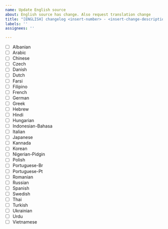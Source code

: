 ```yaml
---
name: Update English source
about: English source has change. Also request translation change
title: "[ENGLISH] changelog <insert-number> - <insert-change-description>"
labels: ''
assignees: ''

---
```


- [ ] Albanian
- [ ] Arabic
- [ ] Chinese
- [ ] Czech
- [ ] Danish
- [ ] Dutch
- [ ] Farsi
- [ ] Filipino
- [ ] French
- [ ] German
- [ ] Greek
- [ ] Hebrew
- [ ] Hindi
- [ ] Hungarian
- [ ] Indonesian-Bahasa
- [ ] Italian
- [ ] Japanese
- [ ] Kannada
- [ ] Korean
- [ ] Nigerian-Pidgin
- [ ] Polish
- [ ] Portuguese-Br
- [ ] Portuguese-Pt
- [ ] Romanian
- [ ] Russian
- [ ] Spanish
- [ ] Swedish
- [ ] Thai
- [ ] Turkish
- [ ] Ukrainian
- [ ] Urdu
- [ ] Vietnamese